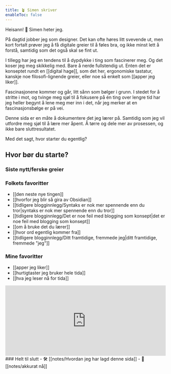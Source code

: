 ```yaml
---
title: 🪴 Simen skriver
enableToc: false
---
```

Heisann! 👋 Simen heter jeg.

På dagtid jobber jeg som designer. Det kan ofte høres litt svevende ut, men kort fortalt prøver jeg å få digitale greier til å føles bra, og ikke minst lett å forstå, samtidig som det også skal se fint ut.

I tillegg har jeg en tendens til å dypdykke i ting som fascinerer meg. Og det koser jeg meg skikkelig med. Bare å nerde fullstendig ut. Enten det er konseptet rundt en [[digital hage]], som det her, ergonomiske tastatur, kanskje noe filosofi-lignende greier, eller noe så enkelt som [[apper jeg liker]].

Fascinasjonene kommer og går, litt sånn som bølger i grunn. I stedet for å stritte i mot, og tvinge meg sjøl til å fokusere på én ting over lengre tid har jeg heller begynt å lene meg mer inn i det, når jeg merker at en fascinasjonsbølge er på vei.

Denne sida er en måte å dokumentere det jeg lærer på. Samtidig som jeg vil utfordre meg sjøl til å lære mer åpent. Å tørre og dele mer av prosessen, og ikke bare sluttresultatet.

Med det sagt, hvor starter du egentlig?

## Hvor bør du starte?
### Siste nytt/ferske greier
### Folkets favoritter
- [[den neste nye tingen]]
- [[hvorfor jeg blir så gira av Obsidian]]
- [[tidligere blogginnlegg/Syntaks er nok mer spennende enn du tror|syntaks er nok mer spennende enn du tror]]
- [[tidligere blogginnlegg/Det er noe feil med blogging som konsept|det er noe feil med blogging som konsept]]
- [[om å bruke det du lærer]]
- [[hvor ord egentlig kommer fra]]
- [[tidligere blogginnlegg/Ditt framtidige, fremmede jeg|ditt framtidige, fremmede "jeg"]]

### Mine favoritter
- [[apper jeg liker]]
- [[hurtigtaster jeg bruker hele tida]]
- [[hva jeg leser nå for tida]]

<iframe
scrolling="no"
style="width:100%!important;height:220px;border:0px #ccc solid !important"
src="https://buttondown.email/simenskriver?as_embed=true"
></iframe>
### Helt til slutt
- 🛠️ [[notes/Hvordan jeg har lagd denne sida]]
- 🤔 [[notes/akkurat nå]]
